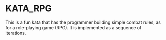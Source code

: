 # KATA_RPG
This is a fun kata that has the programmer building simple combat rules, as for a role-playing game (RPG). It is implemented as a sequence of iterations. 
